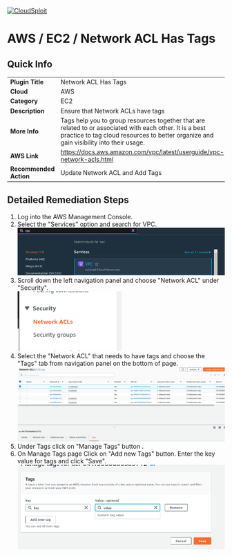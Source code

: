 [![CloudSploit](https://cloudsploit.com/img/logo-new-big-text-100.png "CloudSploit")](https://cloudsploit.com)

# AWS / EC2 / Network ACL Has Tags

## Quick Info

| | |
|-|-|
| **Plugin Title** | Network ACL Has Tags |
| **Cloud** | AWS |
| **Category** | EC2 |
| **Description** | Ensure that Network ACLs have tags |
| **More Info** | Tags help you to group resources together that are related to or associated with each other. It is a best practice to tag cloud resources to better organize and gain visibility into their usage. |
| **AWS Link** | https://docs.aws.amazon.com/vpc/latest/userguide/vpc-network-acls.html |
| **Recommended Action** | Update Network ACL and Add Tags |

## Detailed Remediation Steps
1. Log into the AWS Management Console.
2. Select the "Services" option and search for VPC. </br> <img src="/resources/aws/ec2/network-acl-has-tags/step2.png"/>
3. Scroll down the left navigation panel and choose "Network ACL" under "Security". </br> <img src="/resources/aws/ec2/network-acl-has-tags/step3.png"/>
4. Select the "Network ACL" that needs to have tags and choose the "Tags" tab from navigation panel on the bottom of page. </br> <img src="/resources/aws/ec2/network-acl-has-tags/step5.png"/>
5. Under Tags click on "Manage Tags" button . </br>
6. On Manage Tags page Click on "Add new Tags" button. Enter the key value for tags and click "Save".</br> <img src="/resources/aws/ec2/network-acl-has-tags/step7.png"/>